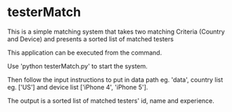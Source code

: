# testerMatch
This is a simple matching system that takes two matching Criteria (Country and Device) and presents a sorted list of matched testers

This application can be executed from the command.

Use 'python testerMatch.py' to start the system.

Then follow the input instructions to put in data path eg. 'data', country list eg. ['US'] and device list ['iPhone 4', 'iPhone 5'].

The output is a sorted list of matched testers' id, name and experience.
